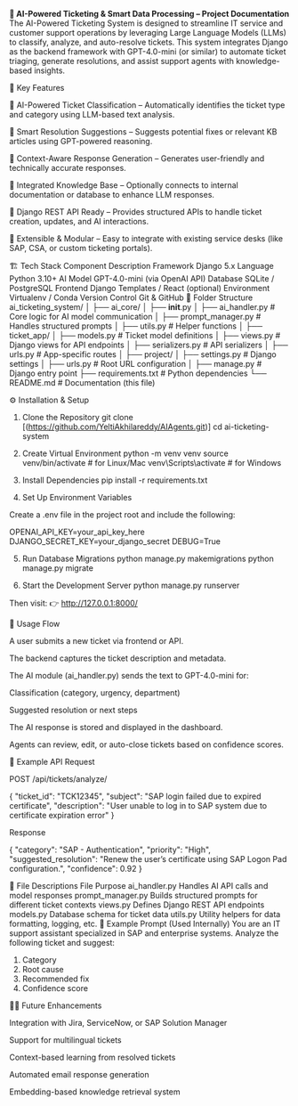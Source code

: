 **🧠 AI-Powered Ticketing & Smart Data Processing – Project Documentation**
The AI-Powered Ticketing System is designed to streamline IT service and customer support operations by leveraging Large Language Models (LLMs) to classify, analyze, and auto-resolve tickets.
This system integrates Django as the backend framework with GPT-4.0-mini (or similar) to automate ticket triaging, generate resolutions, and assist support agents with knowledge-based insights.

🧠 Key Features

🔹 AI-Powered Ticket Classification – Automatically identifies the ticket type and category using LLM-based text analysis.

🔹 Smart Resolution Suggestions – Suggests potential fixes or relevant KB articles using GPT-powered reasoning.

🔹 Context-Aware Response Generation – Generates user-friendly and technically accurate responses.

🔹 Integrated Knowledge Base – Optionally connects to internal documentation or database to enhance LLM responses.

🔹 Django REST API Ready – Provides structured APIs to handle ticket creation, updates, and AI interactions.

🔹 Extensible & Modular – Easy to integrate with existing service desks (like SAP, CSA, or custom ticketing portals).

🏗️ Tech Stack
Component	Description
Framework	Django 5.x
Language	Python 3.10+
AI Model	GPT-4.0-mini (via OpenAI API)
Database	SQLite / PostgreSQL
Frontend	Django Templates / React (optional)
Environment	Virtualenv / Conda
Version Control	Git & GitHub
🧩 Folder Structure
ai_ticketing_system/
│
├── ai_core/
│   ├── __init__.py
│   ├── ai_handler.py         # Core logic for AI model communication
│   ├── prompt_manager.py     # Handles structured prompts
│   ├── utils.py              # Helper functions
│
├── ticket_app/
│   ├── models.py             # Ticket model definitions
│   ├── views.py              # Django views for API endpoints
│   ├── serializers.py        # API serializers
│   ├── urls.py               # App-specific routes
│
├── project/
│   ├── settings.py           # Django settings
│   ├── urls.py               # Root URL configuration
│
├── manage.py                 # Django entry point
├── requirements.txt          # Python dependencies
└── README.md                 # Documentation (this file)

⚙️ Installation & Setup
1. Clone the Repository
git clone [(https://github.com/YeltiAkhilareddy/AIAgents.git)]
cd ai-ticketing-system

2. Create Virtual Environment
python -m venv venv
source venv/bin/activate     # for Linux/Mac
venv\Scripts\activate        # for Windows

3. Install Dependencies
pip install -r requirements.txt

4. Set Up Environment Variables

Create a .env file in the project root and include the following:

OPENAI_API_KEY=your_api_key_here
DJANGO_SECRET_KEY=your_django_secret
DEBUG=True

5. Run Database Migrations
python manage.py makemigrations
python manage.py migrate

6. Start the Development Server
python manage.py runserver


Then visit:
👉 http://127.0.0.1:8000/

🚀 Usage Flow

A user submits a new ticket via frontend or API.

The backend captures the ticket description and metadata.

The AI module (ai_handler.py) sends the text to GPT-4.0-mini for:

Classification (category, urgency, department)

Suggested resolution or next steps

The AI response is stored and displayed in the dashboard.

Agents can review, edit, or auto-close tickets based on confidence scores.

🧪 Example API Request

POST /api/tickets/analyze/

{
  "ticket_id": "TCK12345",
  "subject": "SAP login failed due to expired certificate",
  "description": "User unable to log in to SAP system due to certificate expiration error"
}


Response

{
  "category": "SAP - Authentication",
  "priority": "High",
  "suggested_resolution": "Renew the user’s certificate using SAP Logon Pad configuration.",
  "confidence": 0.92
}

📘 File Descriptions
File	Purpose
ai_handler.py	Handles AI API calls and model responses
prompt_manager.py	Builds structured prompts for different ticket contexts
views.py	Defines Django REST API endpoints
models.py	Database schema for ticket data
utils.py	Utility helpers for data formatting, logging, etc.
🧰 Example Prompt (Used Internally)
You are an IT support assistant specialized in SAP and enterprise systems.
Analyze the following ticket and suggest:
1. Category
2. Root cause
3. Recommended fix
4. Confidence score

🧑‍💻 Future Enhancements

Integration with Jira, ServiceNow, or SAP Solution Manager

Support for multilingual tickets

Context-based learning from resolved tickets

Automated email response generation

Embedding-based knowledge retrieval system
